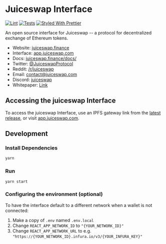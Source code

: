 # Juiceswap Interface

[![Lint](https://github.com/Juiceswap/Juiceswap-interface/workflows/Lint/badge.svg)](https://github.com/Juiceswap/Juiceswap-interface/actions?query=workflow%3ALint)
[![Tests](https://github.com/Juiceswap/Juiceswap-interface/workflows/Tests/badge.svg)](https://github.com/Juiceswap/Juiceswap-interface/actions?query=workflow%3ATests)
[![Styled With Prettier](https://img.shields.io/badge/code_style-prettier-ff69b4.svg)](https://prettier.io/)

An open source interface for Juiceswap -- a protocol for decentralized exchange of Ethereum tokens.

- Website: [juiceswap.finance](https://juiceswap.finance/)
- Interface: [app.juiceswap.com](https://app.juiceswap.finance)
- Docs: [juiceswap.finance/docs/](https://juiceswap.com/docs/)
- Twitter: [@JuiceswapProtocol](https://twitter.com/JuiceswapProtocol)
- Reddit: [/r/juiceswap](https://www.reddit.com/r/juiceswap/)
- Email: [contact@juiceswap.com](mailto:contact@juiceswap.finance)
- Discord: [juiceswap](https://discord.gg/Y7TF6QA)
- Whitepaper: [Link](https://hackmd.io/C-DvwDSfSxuh-Gd4WKE_ig)

## Accessing the juiceswap Interface

To access the juiceswap Interface, use an IPFS gateway link from the
[latest release](https://github.com/juiceswap/juiceswap-interface/releases/latest), 
or visit [app.juiceswap.com](https://app.juiceswap.finance).


## Development

### Install Dependencies

```bash
yarn
```

### Run

```bash
yarn start
```

### Configuring the environment (optional)

To have the interface default to a different network when a wallet is not connected:

1. Make a copy of `.env` named `.env.local`
2. Change `REACT_APP_NETWORK_ID` to `"{YOUR_NETWORK_ID}"`
3. Change `REACT_APP_NETWORK_URL` to e.g. `"https://{YOUR_NETWORK_ID}.infura.io/v3/{YOUR_INFURA_KEY}"` 
